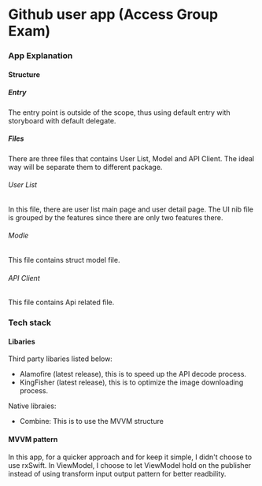 # Github user app (Access Group Exam)

### App Explanation
#### Structure
##### Entry
The entry point is outside of the scope, thus using default entry with storyboard with default delegate.
##### Files
There are three files that contains User List, Model and API Client. The ideal way will be separate them to different package.
###### User List
In this file, there are user list main page and user detail page. The UI nib file is grouped by the features since there are only two features there.
###### Modle
This file contains struct model file.
###### API Client
This file contains Api related file.

### Tech stack
#### Libaries
Third party libaries listed below:

- Alamofire (latest release), this is to speed up the API decode process.
- KingFisher (latest release), this is to optimize the image downloading process.


Native libraies:

- Combine: This is to use the MVVM structure

#### MVVM pattern
In this app, for a quicker approach and for keep it simple, I didn't choose to use rxSwift. In ViewModel, I choose to let ViewModel hold on the publisher instead of using transform input output pattern for better readbility. 
